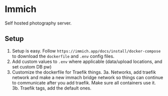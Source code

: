# Immich
Self hosted photography server.

## Setup
1. Setup is easy. Follow `https://immich.app/docs/install/docker-compose` to download the `dockerfile` and `.env` config files.
2. Add custom values to `.env` where applicable (data/upload locations, and set custom DB pw)
3. Customize the dockerfile for Traefik things.
3a. Networks, add traefik network and make a new immach bridge network so things can continue to communicate after you add traefik. Make sure all containers use it.  
3b. Traefik tags, add the default ones. 
